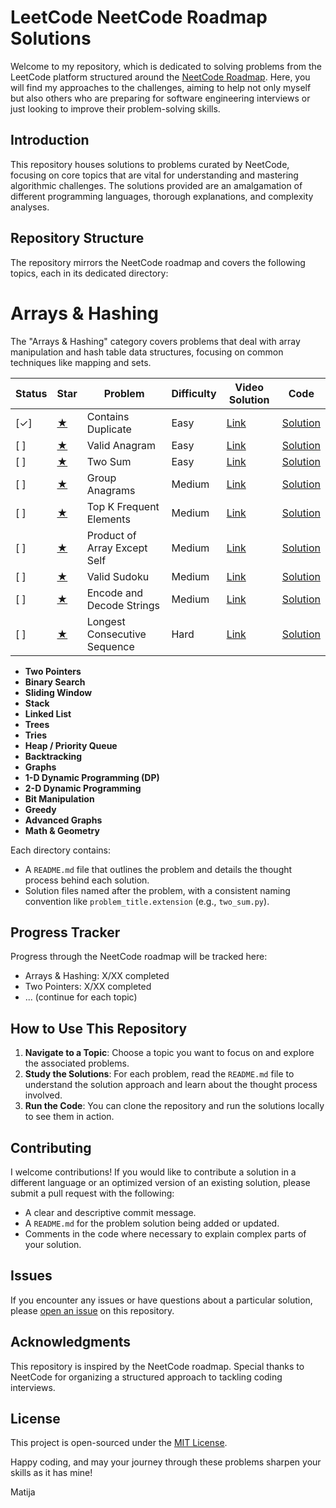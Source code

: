 # LeetCode NeetCode Roadmap Solutions

Welcome to my repository, which is dedicated to solving problems from the LeetCode platform structured around the [NeetCode Roadmap](https://neetcode.io/roadmap). Here, you will find my approaches to the challenges, aiming to help not only myself but also others who are preparing for software engineering interviews or just looking to improve their problem-solving skills.

## Introduction

This repository houses solutions to problems curated by NeetCode, focusing on core topics that are vital for understanding and mastering algorithmic challenges. The solutions provided are an amalgamation of different programming languages, thorough explanations, and complexity analyses.

## Repository Structure

The repository mirrors the NeetCode roadmap and covers the following topics, each in its dedicated directory:

# Arrays & Hashing

The "Arrays & Hashing" category covers problems that deal with array manipulation and hash table data structures, focusing on common techniques like mapping and sets.

| Status | Star | Problem | Difficulty | Video Solution | Code |
|--------|------|---------|------------|----------------|------|
| [✓]    | [★](#) | Contains Duplicate | Easy | [Link](https://www.youtube.com/watch?v=3OamzN90kPg) | [Solution](https://github.com/mbrnas/leetcode-roadmap/blob/main/src/main/java/org/company/arraysandhashing/ContainsDuplicate.java) |
| [ ]    | [★](#) | Valid Anagram | Easy | [Link](#) | [Solution](#) |
| [ ]    | [★](#) | Two Sum | Easy | [Link](#) | [Solution](#) |
| [ ]    | [★](#) | Group Anagrams | Medium | [Link](#) | [Solution](#) |
| [ ]    | [★](#) | Top K Frequent Elements | Medium | [Link](#) | [Solution](#) |
| [ ]    | [★](#) | Product of Array Except Self | Medium | [Link](#) | [Solution](#) |
| [ ]    | [★](#) | Valid Sudoku | Medium | [Link](#) | [Solution](#) |
| [ ]    | [★](#) | Encode and Decode Strings | Medium | [Link](#) | [Solution](#) |
| [ ]    | [★](#) | Longest Consecutive Sequence | Hard | [Link](#) | [Solution](#) |

- **Two Pointers**
- **Binary Search**
- **Sliding Window**
- **Stack**
- **Linked List**
- **Trees**
- **Tries**
- **Heap / Priority Queue**
- **Backtracking**
- **Graphs**
- **1-D Dynamic Programming (DP)**
- **2-D Dynamic Programming**
- **Bit Manipulation**
- **Greedy**
- **Advanced Graphs**
- **Math & Geometry**

Each directory contains:

- A `README.md` file that outlines the problem and details the thought process behind each solution.
- Solution files named after the problem, with a consistent naming convention like `problem_title.extension` (e.g., `two_sum.py`).

## Progress Tracker

Progress through the NeetCode roadmap will be tracked here:

- Arrays & Hashing: X/XX completed
- Two Pointers: X/XX completed
- ... (continue for each topic)

## How to Use This Repository

1. **Navigate to a Topic**: Choose a topic you want to focus on and explore the associated problems.
2. **Study the Solutions**: For each problem, read the `README.md` file to understand the solution approach and learn about the thought process involved.
3. **Run the Code**: You can clone the repository and run the solutions locally to see them in action.

## Contributing

I welcome contributions! If you would like to contribute a solution in a different language or an optimized version of an existing solution, please submit a pull request with the following:

- A clear and descriptive commit message.
- A `README.md` for the problem solution being added or updated.
- Comments in the code where necessary to explain complex parts of your solution.

## Issues

If you encounter any issues or have questions about a particular solution, please [open an issue](https://github.com/YourGitHubUsername/leetcode-neetcode-roadmap-solutions/issues) on this repository.

## Acknowledgments

This repository is inspired by the NeetCode roadmap. Special thanks to NeetCode for organizing a structured approach to tackling coding interviews.

## License

This project is open-sourced under the [MIT License](LICENSE.md).

Happy coding, and may your journey through these problems sharpen your skills as it has mine!

Matija
